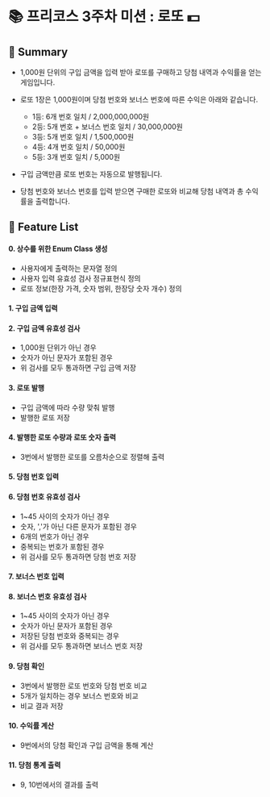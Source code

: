 # 📚 프리코스 3주차 미션 : 로또 💵

## 📖 Summary

- 1,000원 단위의 구입 금액을 입력 받아 로또를 구매하고 당첨 내역과 수익률을 얻는 게임입니다.
- 로또 1장은 1,000원이며 당첨 번호와 보너스 번호에 따른 수익은 아래와 같습니다.
    - 1등: 6개 번호 일치 / 2,000,000,000원
    - 2등: 5개 번호 + 보너스 번호 일치 / 30,000,000원
    - 3등: 5개 번호 일치 / 1,500,000원
    - 4등: 4개 번호 일치 / 50,000원
    - 5등: 3개 번호 일치 / 5,000원

- 구입 금액만큼 로또 번호는 자동으로 발행됩니다.
- 당첨 번호와 보너스 번호를 입력 받으면 구매한 로또와 비교해 당첨 내역과 총 수익률을 출력합니다.

## 🚀 Feature List

#### 0. 상수를 위한 Enum Class 생성
- 사용자에게 출력하는 문자열 정의
- 사용자 입력 유효성 검사 정규표현식 정의
- 로또 정보(한장 가격, 숫자 범위, 한장당 숫자 개수) 정의

#### 1. 구입 금액 입력

#### 2. 구입 금액 유효성 검사
- 1,000원 단위가 아닌 경우
- 숫자가 아닌 문자가 포함된 경우
- 위 검사를 모두 통과하면 구입 금액 저장

#### 3. 로또 발행
- 구입 금액에 따라 수량 맞춰 발행
- 발행한 로또 저장

#### 4. 발행한 로또 수량과 로또 숫자 출력
- 3번에서 발행한 로또를 오름차순으로 정렬해 출력

#### 5. 당첨 번호 입력

#### 6. 당첨 번호 유효성 검사
- 1~45 사이의 숫자가 아닌 경우
- 숫자, ','가 아닌 다른 문자가 포함된 경우
- 6개의 번호가 아닌 경우
- 중복되는 번호가 포함된 경우
- 위 검사를 모두 통과하면 당첨 번호 저장

#### 7. 보너스 번호 입력

#### 8. 보너스 번호 유효성 검사
- 1~45 사이의 숫자가 아닌 경우
- 숫자가 아닌 문자가 포함된 경우
- 저장된 당첨 번호와 중복되는 경우
- 위 검사를 모두 통과하면 보너스 번호 저장

#### 9. 당첨 확인
- 3번에서 발행한 로또 번호와 당첨 번호 비교
- 5개가 일치하는 경우 보너스 번호와 비교
- 비교 결과 저장

#### 10. 수익률 계산
- 9번에서의 당첨 확인과 구입 금액을 통해 계산

#### 11. 당첨 통계 출력
- 9, 10번에서의 결과를 출력
